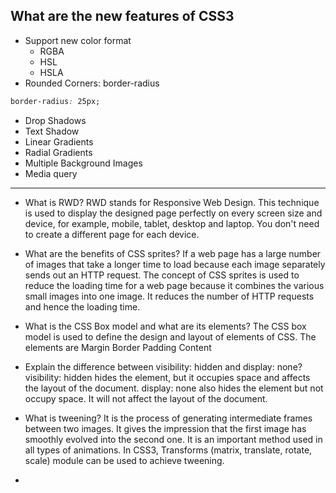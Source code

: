 ## What are the new features of CSS3

* Support new color format
    * RGBA
    * HSL
    * HSLA
* Rounded Corners: border-radius
```css
border-radius: 25px;
```

* Drop Shadows
* Text Shadow
* Linear Gradients
* Radial Gradients
* Multiple Background Images
* Media query



------------------------------

* What is RWD?
    RWD stands for Responsive Web Design. This technique is used to display the designed page perfectly on every screen size and device, for example, mobile, tablet, desktop and laptop. You don't need to create a different page for each device.

* What are the benefits of CSS sprites?
    If a web page has a large number of images that take a longer time to load because each image separately sends out an HTTP request. The concept of CSS sprites is used to reduce the loading time for a web page because it combines the various small images into one image. It reduces the number of HTTP requests and hence the loading time.

* What is the CSS Box model and what are its elements?
    The CSS box model is used to define the design and layout of elements of CSS.
    The elements are
        Margin
        Border
        Padding
        Content
* Explain the difference between visibility: hidden and display: none?
    visibility: hidden hides the element, but it occupies space and affects the layout of the document.
    display: none also hides the element but not occupy space. It will not affect the layout of the document.
* What is tweening?
    It is the process of generating intermediate frames between two images.
    It gives the impression that the first image has smoothly evolved into the second one.
    It is an important method used in all types of animations.
    In CSS3, Transforms (matrix, translate, rotate, scale) module can be used to achieve tweening.
* 